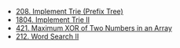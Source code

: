 
- [208. Implement Trie (Prefix Tree)](https://leetcode.com/problems/implement-trie-prefix-tree/description/)
- [1804. Implement Trie II](https://leetcode.com/problems/implement-trie-ii-prefix-tree/description/)
- [421. Maximum XOR of Two Numbers in an Array](https://leetcode.com/problems/maximum-xor-of-two-numbers-in-an-array/description/)
- [212. Word Search II](https://leetcode.com/problems/word-search-ii/description/)
